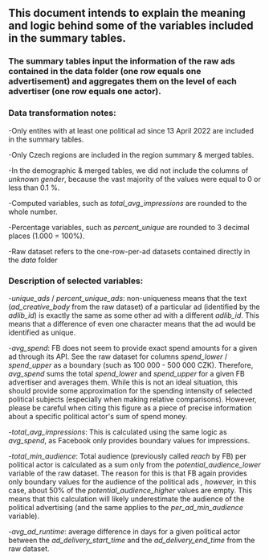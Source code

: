 ## This document intends to explain the meaning and logic behind some of the variables included in the summary tables.

### The summary tables input the information of the raw ads contained in the data folder (one row equals one advertisement) and aggregates them on the level of each advertiser (one row equals one actor).

### Data transformation notes:
 -Only entites with at least one political ad since 13 April 2022 are included in the summary tables.
 
 -Only Czech regions are included in the region summary & merged tables. 
 
 -In the demographic & merged tables, we did not include the columns of *unknown gender*, because the vast majority of the values were equal to 0 or less than 0.1 %. 
 
 -Computed variables, such as *total_avg_impressions* are rounded to the whole number.
 
 -Percentage variables, such as *percent_unique* are rounded to 3 decimal places (1.000 = 100%).
 
 -Raw dataset refers to the one-row-per-ad datasets contained directly in the *data* folder

### Description of selected variables:
-*unique_ads* / *percent_unique_ads*: non-uniqueness means that the text (*ad_creative_body* from the raw dataset) of a particular ad (identified by the *adlib_id*) is exactly the same as some other ad with a different *adlib_id*. This means that a difference of even one character means that the ad would be identified as unique.

-*avg_spend*: FB does not seem to provide exact spend amounts for a given ad through its API. See the raw dataset for columns *spend_lower* / *spend_upper* as a boundary (such as 100 000 - 500 000 CZK). Therefore, *avg_spend* sums the total *spend_lower* and *spend_upper* for a given FB advertiser and averages them. While this is not an ideal situation, this should provide some approximation for the spending intensity of selected political subjects (especially when making relative comparisons). However, please be careful when citing this figure as a piece of precise information about a specific political actor's sum of spend money.

-*total_avg_impressions*: This is calculated using the same logic as *avg_spend*, as Facebook only provides boundary values for impressions.

-*total_min_audience*: Total audience (previously called *reach* by FB) per political actor is calculated as a sum only from the *potential_audience_lower* variable of the raw dataset. The reason for this is that FB again provides only boundary values for the audience of the political ads *, however,* in this case, about 50% of the *potential_audience_higher* values are empty. This means that this calculation will likely underestimate the audience of the political advertising (and the same applies to the *per_ad_min_audience* variable).

-*avg_ad_runtime*: average difference in days for a given political actor between the *ad_delivery_start_time* and the *ad_delivery_end_time* from the raw dataset.
